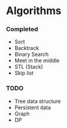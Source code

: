 # Algorithms

### Completed

- Sort
- Backtrack
- Binary Search
- Meet in the middle
- STL (Stack)
- Skip list

### TODO
- Tree data structure
- Persistent data
- Graph
- DP